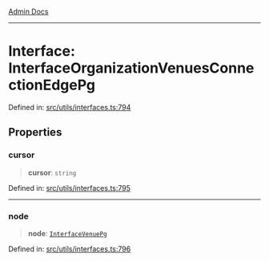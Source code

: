[Admin Docs](/)

***

# Interface: InterfaceOrganizationVenuesConnectionEdgePg

Defined in: [src/utils/interfaces.ts:794](https://github.com/PalisadoesFoundation/talawa-admin/blob/main/src/utils/interfaces.ts#L794)

## Properties

### cursor

> **cursor**: `string`

Defined in: [src/utils/interfaces.ts:795](https://github.com/PalisadoesFoundation/talawa-admin/blob/main/src/utils/interfaces.ts#L795)

***

### node

> **node**: [`InterfaceVenuePg`](InterfaceVenuePg.md)

Defined in: [src/utils/interfaces.ts:796](https://github.com/PalisadoesFoundation/talawa-admin/blob/main/src/utils/interfaces.ts#L796)
